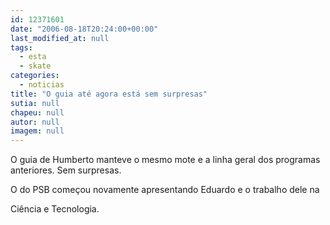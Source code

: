 ```yaml
---
id: 12371601
date: "2006-08-18T20:24:00+00:00"
last_modified_at: null
tags:
  - esta
  - skate
categories:
  - noticias
title: "O guia até agora está sem surpresas"
sutia: null
chapeu: null
autor: null
imagem: null
---
```

<p><P>O guia de Humberto manteve o mesmo mote e a linha geral dos programas anteriores. Sem surpresas.</P></p>
<p><P>O do PSB começou novamente apresentando Eduardo e o trabalho dele na</p>
<p> Ciência e Tecnologia.</P> </p>
